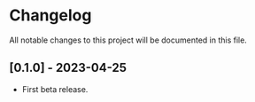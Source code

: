 # Changelog

All notable changes to this project will be documented in this file.

## [0.1.0] - 2023-04-25
- First beta release.
